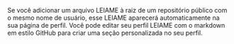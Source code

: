Se você adicionar um arquivo LEIAME à raiz de um repositório público com o mesmo nome de usuário, esse LEIAME aparecerá automaticamente na sua página de perfil. Você pode editar seu perfil LEIAME com o markdown em estilo GitHub para criar uma seção personalizada no seu perfil.
